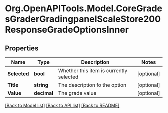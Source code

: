 # Org.OpenAPITools.Model.CoreGradesGraderGradingpanelScaleStore200ResponseGradeOptionsInner

## Properties

Name | Type | Description | Notes
------------ | ------------- | ------------- | -------------
**Selected** | **bool** | Whether this item is currently selected | [optional] 
**Title** | **string** | The description fo the option | [optional] 
**Value** | **decimal** | The grade value | [optional] 

[[Back to Model list]](../README.md#documentation-for-models) [[Back to API list]](../README.md#documentation-for-api-endpoints) [[Back to README]](../README.md)

